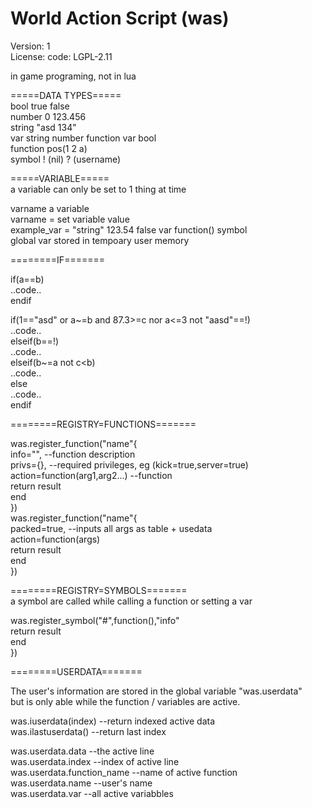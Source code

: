 # World Action Script (was)  
Version: 1  
License: code: LGPL-2.11

in game programing, not in lua


=====DATA TYPES=====  
bool		true	false  
number		0	123.456  
string		"asd 134"  
var		string	number	function	var	bool  
function		pos(1 2 a)  
symbol		! (nil) ? (username)  

=====VARIABLE=====  
a variable can only be set to 1 thing at time  

varname		a variable  
varname =	set variable value  
example_var =	"string" 123.54 false var function() symbol  
global var		stored in tempoary user memory  

========IF=======

if(a==b)  
	..code..  
endif  

if(1=="asd" or a~=b and 87.3>=c nor a<=3 not "aasd"==!)  
	..code..  
elseif(b==!)  
	..code..  
elseif(b~=a not c<b)  
	..code..  
else  
	..code..  
endif  

========REGISTRY=FUNCTIONS=======

was.register_function("name"{  
	info="",			--function description  
	privs={},			--required privileges, eg (kick=true,server=true)  
	action=function(arg1,arg2...)	--function  
		return result  
	end  
})  
was.register_function("name"{  
	packed=true,		--inputs all args as table + usedata  
	action=function(args)  
		return result  
	end  
})  

========REGISTRY=SYMBOLS=======  
a symbol are called while calling a function or setting a var  

was.register_symbol("#",function(),"info"  
		return result  
	end  
})  

========USERDATA=======

The user's information are stored in the global variable "was.userdata"  
but is only able while the function / variables are active.  

was.iuserdata(index)	--return indexed active data  
was.ilastuserdata()		--return last index  

was.userdata.data		--the active line  
was.userdata.index		--index of active line  
was.userdata.function_name	--name of active function  
was.userdata.name		--user's name  
was.userdata.var		--all active variabbles  
